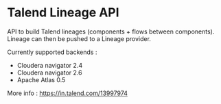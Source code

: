 # Talend Lineage API
API to build Talend lineages (components + flows between components).
Lineage can then be pushed to a Lineage provider.

Currently supported backends :
* Cloudera navigator 2.4
* Cloudera navigator 2.6
* Apache Atlas 0.5

More info : https://in.talend.com/13997974
